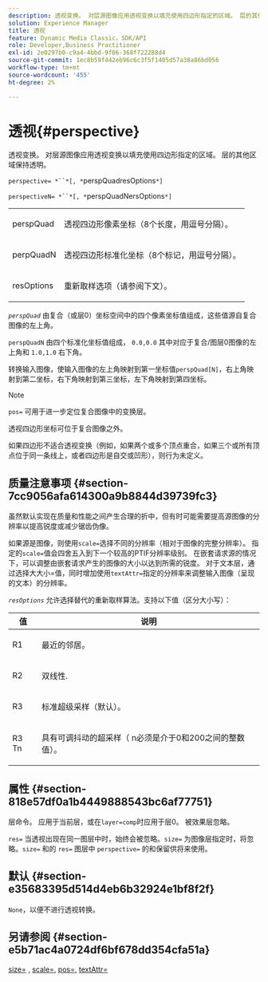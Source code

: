 ```yaml
---
description: 透视变换。 对层源图像应用透视变换以填充使用四边形指定的区域。 层的其他区域保持透明。
solution: Experience Manager
title: 透视
feature: Dynamic Media Classic，SDK/API
role: Developer,Business Practitioner
exl-id: 2e0297b0-c9a4-4bbd-9f06-368f722288d4
source-git-commit: 1ec8b59f442eb96c6c3f5f1405d57a38a86bd056
workflow-type: tm+mt
source-wordcount: '455'
ht-degree: 2%

---
```


# 透视{#perspective}

透视变换。 对层源图像应用透视变换以填充使用四边形指定的区域。 层的其他区域保持透明。

`perspective= *``*[, *`perspQuadresOptions`*]`

`perspectiveN= *``*[, *`perspQuadNersOptions`*]`

<table id="simpletable_4BD38BBF53964F7D97B9E58914C97B3F"> 
 <tr class="strow"> 
  <td class="stentry"> <p><span class="varname"> perspQuad</span> </p></td> 
  <td class="stentry"> <p>透视四边形像素坐标（8个长度，用逗号分隔）。 </p></td> 
 </tr> 
 <tr class="strow"> 
  <td class="stentry"> <p><span class="varname"> perpQuadN</span> </p></td> 
  <td class="stentry"> <p>透视四边形标准化坐标（8个标记，用逗号分隔）。 </p></td> 
 </tr> 
 <tr class="strow"> 
  <td class="stentry"> <p><span class="varname"> resOptions</span> </p></td> 
  <td class="stentry"> <p>重新取样选项（请参阅下文）。 </p></td> 
 </tr> 
</table>

*`perspQuad`* 由复合（或层0）坐标空间中的四个像素坐标值组成，这些值源自复合图像的左上角。

`perspQuadN` 由四个标准化坐标值组成， `0.0,0.0` 其中对应于复合/图层0图像的左上角和 `1.0,1.0` 右下角。

转换输入图像，使输入图像的左上角映射到第一坐标值`perspQuad[N]`，右上角映射到第二坐标，右下角映射到第三坐标，左下角映射到第四坐标。

>[!NOTE]
>
>`pos=` 可用于进一步定位复合图像中的变换层。

透视四边形坐标可位于复合图像之外。

如果四边形不适合透视变换（例如，如果两个或多个顶点重合，如果三个或所有顶点位于同一条线上，或者四边形是自交或凹形），则行为未定义。

## 质量注意事项 {#section-7cc9056afa614300a9b8844d39739fc3}

虽然默认实现在质量和性能之间产生合理的折中，但有时可能需要提高源图像的分辨率以提高锐度或减少锯齿伪像。

如果源是图像，则使用`scale=`选择不同的分辨率（相对于图像的完整分辨率）。 指定的`scale=`值会四舍五入到下一个较高的PTIF分辨率级别。 在嵌套请求源的情况下，可以调整由嵌套请求产生的图像的大小以达到所需的锐度。 对于文本层，通过选择大大小=值，同时增加使用`textAttr=`指定的分辨率来调整输入图像（呈现的文本）的分辨率。

*`resOptions`* 允许选择替代的重新取样算法。支持以下值（区分大小写）：

<table id="table_0F20007986324E228096888ED37219C0"> 
 <thead> 
  <tr> 
   <th class="entry"> <b> 值</b> </th> 
   <th class="entry"> <b> 说明</b> </th> 
  </tr> 
 </thead>
 <tbody> 
  <tr> 
   <td> <p> <span class="codeph"> R1</span> </p> </td> 
   <td> <p> 最近的邻居。 </p> </td> 
  </tr> 
  <tr> 
   <td> <p> <span class="codeph"> R2</span> </p> </td> 
   <td> <p> 双线性. </p> </td> 
  </tr> 
  <tr> 
   <td> <p> <span class="codeph"> R3</span> </p> </td> 
   <td> <p> 标准超级采样（默认）。 </p> </td> 
  </tr> 
  <tr> 
   <td> <p> <span class="codeph">R3<span class="varname"> Tn</span></span> </p> </td> 
   <td> <p> 具有可调抖动的超采样（<span class="varname"> n</span>必须是介于0和200之间的整数值）。 </p> </td> 
  </tr> 
 </tbody> 
</table>

## 属性 {#section-818e57df0a1b4449888543bc6af77751}

层命令。 应用于当前层，或在`layer=comp`时应用于层0。 被效果层忽略。

`res=` 当透视出现在同一图层中时，始终会被忽略。`size=` 为图像层指定时，将忽略。`size=` 和的 `res=` 图层中 `perspective=` 的和保留供将来使用。

## 默认 {#section-e35683395d514d4eb6b32924e1bf8f2f}

`None`，以便不进行透视转换。

## 另请参阅 {#section-e5b71ac4a0724df6bf678dd354cfa51a}

[size=](../../../../../is-api/http-ref/image-serving-api-ref/c-http-protocol-reference/c-data-types/r-size.md#reference-04d383f32c7b4003bed9978cb854747b) ,  [scale=](../../../../../is-api/http-ref/image-serving-api-ref/c-http-protocol-reference/c-command-reference/r-is-http-scale.md#reference-098c30cea1764f189e6f7c7e400cc065),  [pos=](../../../../../is-api/http-ref/image-serving-api-ref/c-http-protocol-reference/c-command-reference/r-pos.md#reference-65de948f4b404f1182b22119ca332143),  [textAttr=](../../../../../is-api/http-ref/image-serving-api-ref/c-http-protocol-reference/c-command-reference/r-textattr.md#reference-ff00484fa3244286abeff34911f7ec0d)
